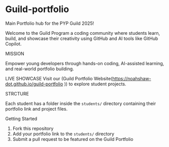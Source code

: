 # Guild-portfolio
Main Portfolio hub for the PYP Guild 2025!

Welcome to the Guild Program a coding community where students learn, build, and showcase their creativity using GitHub and AI tools like GitHub Copilot.

MISSION

Empower young developers through hands-on coding, AI-assisted learning, and real-world portfolio building.

LIVE SHOWCASE
Visit our (Guild Portfolio Website(https://noahshaw-dot.github.io/guild-portfolio
)) to explore student projects.


STRCTURE

Each student has a folder inside the `students/` directory containing their portfolio link and project files.

Getting Started

1. Fork this repository
2. Add your portfolio link to the `students/` directory
3. Submit a pull request to be featured on the Guild Portfolio


